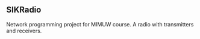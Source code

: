 ## SIKRadio

Network programming project for MIMUW course. A radio with transmitters and receivers.
